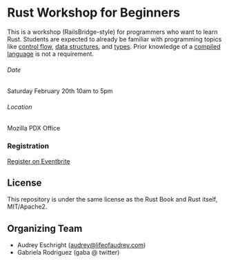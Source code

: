 # Rust Workshop for Beginners

This is a workshop (RailsBridge-style) for programmers who want to learn Rust. Students are expected to already be familiar with programming topics like [control flow](https://en.wikipedia.org/wiki/Control_flow), [data structures](https://en.wikipedia.org/wiki/Data_structure), and [types](https://en.wikipedia.org/wiki/Data_type). Prior knowledge of a [compiled language](https://en.wikipedia.org/wiki/Compiled_language) is not a requirement.

###### Date

Saturday February 20th
10am to 5pm

###### Location

Mozilla PDX Office

### Registration

[Register on Eventbrite](https://www.eventbrite.com/e/rust-workshop-for-beginners-tickets-21138782668)

## License

This repository is under the same license as the Rust Book and Rust itself, MIT/Apache2.

## Organizing Team

- Audrey Eschright (audrey@lifeofaudrey.com)
- Gabriela Rodriguez (gaba @ twitter)
